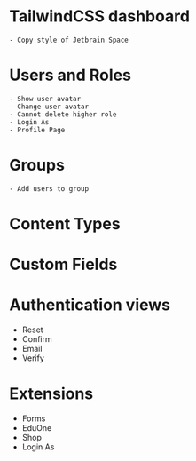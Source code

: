 # TailwindCSS dashboard
    - Copy style of Jetbrain Space
# Users and Roles
    - Show user avatar
    - Change user avatar
    - Cannot delete higher role
    - Login As
    - Profile Page
# Groups
    - Add users to group
# Content Types

# Custom Fields

# Authentication views
- Reset
- Confirm
- Email
- Verify

# Extensions
- Forms
- EduOne
- Shop
- Login As